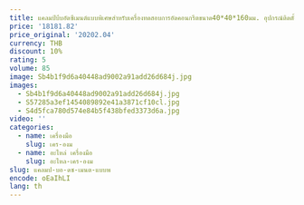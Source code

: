 ```yaml
---
title: แคลมป์บีบอัดซีเมนต์แบบพิเศษสำหรับเครื่องทดสอบการอัดคอนกรีตขนาด40*40*160มม. อุปกรณ์ติดตั้งทดสอบ
price: '18181.82'
price_original: '20202.04'
currency: THB
discount: 10%
rating: 5
volume: 85
image: Sb4b1f9d6a40448ad9002a91add26d684j.jpg
images:
  - Sb4b1f9d6a40448ad9002a91add26d684j.jpg
  - S57285a3ef1454089892e41a3871cf10cl.jpg
  - S4d5fca780d574e84b5f438bfed3373d6a.jpg
video: ''
categories:
  - name: เครื่องมือ
    slug: เคร-องม
  - name: อะไหล่ เครื่องมือ
    slug: อะไหล-เคร-องม
slug: แคลมป-บอ-ดซ-เมนต-แบบพ
encode: oEaIhLI
lang: th
---
```

  